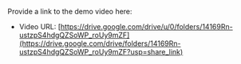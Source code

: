 Provide a link to the demo video here:

- Video URL: [https://drive.google.com/drive/u/0/folders/14169Rn-ustzpS4hdgQZSoWP_roUy9mZF](https://drive.google.com/drive/folders/14169Rn-ustzpS4hdgQZSoWP_roUy9mZF?usp=share_link)


